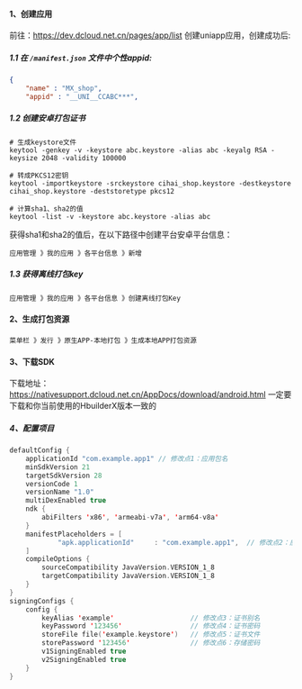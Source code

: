 #### 1、创建应用
前往：https://dev.dcloud.net.cn/pages/app/list 创建uniapp应用，创建成功后:
##### 1.1 在 `/manifest.json` 文件中个性appid:
```json
{
    "name" : "MX_shop",
    "appid" : "__UNI__CCABC***",
```
##### 1.2 创建安卓打包证书
```shell
# 生成keystore文件
keytool -genkey -v -keystore abc.keystore -alias abc -keyalg RSA -keysize 2048 -validity 100000

# 转成PKCS12密钥
keytool -importkeystore -srckeystore cihai_shop.keystore -destkeystore cihai_shop.keystore -deststoretype pkcs12

# 计算sha1、sha2的值
keytool -list -v -keystore abc.keystore -alias abc
```
获得sha1和sha2的值后，在以下路径中创建平台安卓平台信息：
```
应用管理 》我的应用 》各平台信息 》新增
```
##### 1.3 获得离线打包key
```
应用管理 》我的应用 》各平台信息 》创建离线打包Key
```

#### 2、生成打包资源
```
菜单栏 》发行 》原生APP-本地打包 》生成本地APP打包资源
```

#### 3、下载SDK
下载地址：https://nativesupport.dcloud.net.cn/AppDocs/download/android.html
一定要下载和你当前使用的HbuilderX版本一致的

##### 4、配置项目
```kotlin
defaultConfig {  
    applicationId "com.example.app1" // 修改点1：应用包名  
    minSdkVersion 21  
    targetSdkVersion 28  
    versionCode 1  
    versionName "1.0"  
    multiDexEnabled true  
    ndk {  
        abiFilters 'x86', 'armeabi-v7a', 'arm64-v8a'  
    }  
    manifestPlaceholders = [  
            "apk.applicationId"     : "com.example.app1",  // 修改点2：应用包名  
    ]  
    compileOptions {  
        sourceCompatibility JavaVersion.VERSION_1_8  
        targetCompatibility JavaVersion.VERSION_1_8  
    }  
}  
signingConfigs {  
    config {  
        keyAlias 'example'                   // 修改点3：证书别名  
        keyPassword '123456'                 // 修改点4：证书密码  
        storeFile file('example.keystore')   // 修改点5：证书文件  
        storePassword '123456'               // 修改点6：存储密码  
        v1SigningEnabled true  
        v2SigningEnabled true  
    }  
}
```